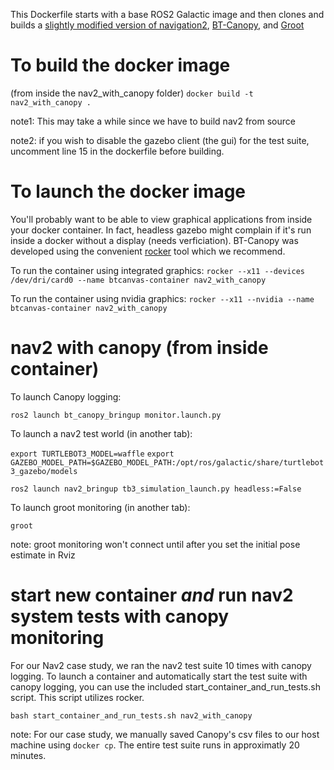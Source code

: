 This Dockerfile starts with a base ROS2 Galactic image and then clones and builds a [slightly modified version of navigation2](https://github.com/RobotCodeLab/navigation2/tree/galactic), [BT-Canopy](https://github.com/RobotCodeLab/BT-Canopy), and [Groot](https://github.com/BehaviorTree/Groot) 

# To build the docker image
(from inside the nav2_with_canopy folder) `docker build -t nav2_with_canopy .`

note1: This may take a while since we have to build nav2 from source

note2: if you wish to disable the gazebo client (the gui) for the test suite, uncomment line 15 in the dockerfile before building.

# To launch the docker image
You'll probably want to be able to view graphical applications from inside your docker container. In fact, headless gazebo might complain if it's run inside a docker without a display (needs verficiation). BT-Canopy was developed using the convenient [rocker](https://github.com/osrf/rocker) tool which we recommend. 

To run the container using integrated graphics:
`rocker --x11 --devices /dev/dri/card0 --name btcanvas-container nav2_with_canopy`

To run the container using nvidia graphics:
`rocker --x11 --nvidia --name btcanvas-container nav2_with_canopy`

# nav2 with canopy (from inside container)

To launch Canopy logging:

`ros2 launch bt_canopy_bringup monitor.launch.py`

To launch a nav2 test world (in another tab):

`export TURTLEBOT3_MODEL=waffle`
`export GAZEBO_MODEL_PATH=$GAZEBO_MODEL_PATH:/opt/ros/galactic/share/turtlebot3_gazebo/models`

`ros2 launch nav2_bringup tb3_simulation_launch.py headless:=False`

To launch groot monitoring (in another tab):

`groot`

note: groot monitoring won't connect until after you set the initial pose estimate in Rviz

# start new container *and* run nav2 system tests with canopy monitoring

For our Nav2 case study, we ran the nav2 test suite 10 times with canopy logging. To launch a container and automatically start the test suite with canopy logging, you can use the included start_container_and_run_tests.sh script. This script utilizes rocker. 

`bash start_container_and_run_tests.sh nav2_with_canopy`

note: For our case study, we manually saved Canopy's csv files to our host machine using `docker cp`. The entire test suite runs in approximatly 20 minutes. 